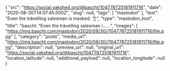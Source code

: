 {
  "src": "https://social.yakshed.org/@bascht/104778725181911716",
  "date": "2020-08-30T14:07:45.000Z",
  "slug": null,
  "tags": [
    "mastodon"
  ],
  "text": "Even the trävelling salesman is masked. 👌",
  "type": "mastodon_toot",
  "title": "bascht: “Even the trävelling salesman i……",
  "images": [
    "https://img.bascht.com/mastodon/2020/08/30//104778725181911716/file.png"
  ],
  "category": "posts",
  "media_url": "https://img.bascht.com/mastodon/2020/08/30//104778725181911716/file.png",
  "description": null,
  "preview_url": null,
  "original_url": "https://social.yakshed.org/@bascht/104778725181911716",
  "location_latitude": null,
  "additional_payload": null,
  "location_longitude": null
}